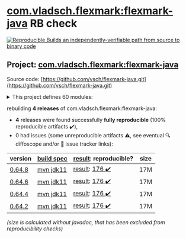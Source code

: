 [com.vladsch.flexmark:flexmark-java](https://central.sonatype.com/artifact/com.vladsch.flexmark/flexmark-java/versions) RB check
=======

[![Reproducible Builds](https://reproducible-builds.org/images/logos/rb.svg) an independently-verifiable path from source to binary code](https://reproducible-builds.org/)

## Project: [com.vladsch.flexmark:flexmark-java](https://central.sonatype.com/artifact/com.vladsch.flexmark/flexmark-java/versions)

Source code: [https://github.com/vsch/flexmark-java.git](https://github.com/vsch/flexmark-java.git)

<details><summary>This project defines 60 modules:</summary>

* [com.vladsch.flexmark:flexmark](https://central.sonatype.com/artifact/com.vladsch.flexmark/flexmark/0.64.8)
* [com.vladsch.flexmark:flexmark-all](https://central.sonatype.com/artifact/com.vladsch.flexmark/flexmark-all/0.64.8)
* [com.vladsch.flexmark:flexmark-core-test](https://central.sonatype.com/artifact/com.vladsch.flexmark/flexmark-core-test/0.64.8)
* [com.vladsch.flexmark:flexmark-docx-converter](https://central.sonatype.com/artifact/com.vladsch.flexmark/flexmark-docx-converter/0.64.8)
* [com.vladsch.flexmark:flexmark-ext-abbreviation](https://central.sonatype.com/artifact/com.vladsch.flexmark/flexmark-ext-abbreviation/0.64.8)
* [com.vladsch.flexmark:flexmark-ext-admonition](https://central.sonatype.com/artifact/com.vladsch.flexmark/flexmark-ext-admonition/0.64.8)
* [com.vladsch.flexmark:flexmark-ext-anchorlink](https://central.sonatype.com/artifact/com.vladsch.flexmark/flexmark-ext-anchorlink/0.64.8)
* [com.vladsch.flexmark:flexmark-ext-aside](https://central.sonatype.com/artifact/com.vladsch.flexmark/flexmark-ext-aside/0.64.8)
* [com.vladsch.flexmark:flexmark-ext-attributes](https://central.sonatype.com/artifact/com.vladsch.flexmark/flexmark-ext-attributes/0.64.8)
* [com.vladsch.flexmark:flexmark-ext-autolink](https://central.sonatype.com/artifact/com.vladsch.flexmark/flexmark-ext-autolink/0.64.8)
* [com.vladsch.flexmark:flexmark-ext-definition](https://central.sonatype.com/artifact/com.vladsch.flexmark/flexmark-ext-definition/0.64.8)
* [com.vladsch.flexmark:flexmark-ext-emoji](https://central.sonatype.com/artifact/com.vladsch.flexmark/flexmark-ext-emoji/0.64.8)
* [com.vladsch.flexmark:flexmark-ext-enumerated-reference](https://central.sonatype.com/artifact/com.vladsch.flexmark/flexmark-ext-enumerated-reference/0.64.8)
* [com.vladsch.flexmark:flexmark-ext-escaped-character](https://central.sonatype.com/artifact/com.vladsch.flexmark/flexmark-ext-escaped-character/0.64.8)
* [com.vladsch.flexmark:flexmark-ext-footnotes](https://central.sonatype.com/artifact/com.vladsch.flexmark/flexmark-ext-footnotes/0.64.8)
* [com.vladsch.flexmark:flexmark-ext-gfm-issues](https://central.sonatype.com/artifact/com.vladsch.flexmark/flexmark-ext-gfm-issues/0.64.8)
* [com.vladsch.flexmark:flexmark-ext-gfm-strikethrough](https://central.sonatype.com/artifact/com.vladsch.flexmark/flexmark-ext-gfm-strikethrough/0.64.8)
* [com.vladsch.flexmark:flexmark-ext-gfm-tasklist](https://central.sonatype.com/artifact/com.vladsch.flexmark/flexmark-ext-gfm-tasklist/0.64.8)
* [com.vladsch.flexmark:flexmark-ext-gfm-users](https://central.sonatype.com/artifact/com.vladsch.flexmark/flexmark-ext-gfm-users/0.64.8)
* [com.vladsch.flexmark:flexmark-ext-gitlab](https://central.sonatype.com/artifact/com.vladsch.flexmark/flexmark-ext-gitlab/0.64.8)
* [com.vladsch.flexmark:flexmark-ext-ins](https://central.sonatype.com/artifact/com.vladsch.flexmark/flexmark-ext-ins/0.64.8)
* [com.vladsch.flexmark:flexmark-ext-jekyll-front-matter](https://central.sonatype.com/artifact/com.vladsch.flexmark/flexmark-ext-jekyll-front-matter/0.64.8)
* [com.vladsch.flexmark:flexmark-ext-jekyll-tag](https://central.sonatype.com/artifact/com.vladsch.flexmark/flexmark-ext-jekyll-tag/0.64.8)
* [com.vladsch.flexmark:flexmark-ext-macros](https://central.sonatype.com/artifact/com.vladsch.flexmark/flexmark-ext-macros/0.64.8)
* [com.vladsch.flexmark:flexmark-ext-media-tags](https://central.sonatype.com/artifact/com.vladsch.flexmark/flexmark-ext-media-tags/0.64.8)
* [com.vladsch.flexmark:flexmark-ext-resizable-image](https://central.sonatype.com/artifact/com.vladsch.flexmark/flexmark-ext-resizable-image/0.64.8)
* [com.vladsch.flexmark:flexmark-ext-spec-example](https://central.sonatype.com/artifact/com.vladsch.flexmark/flexmark-ext-spec-example/0.64.8)
* [com.vladsch.flexmark:flexmark-ext-superscript](https://central.sonatype.com/artifact/com.vladsch.flexmark/flexmark-ext-superscript/0.64.8)
* [com.vladsch.flexmark:flexmark-ext-tables](https://central.sonatype.com/artifact/com.vladsch.flexmark/flexmark-ext-tables/0.64.8)
* [com.vladsch.flexmark:flexmark-ext-toc](https://central.sonatype.com/artifact/com.vladsch.flexmark/flexmark-ext-toc/0.64.8)
* [com.vladsch.flexmark:flexmark-ext-typographic](https://central.sonatype.com/artifact/com.vladsch.flexmark/flexmark-ext-typographic/0.64.8)
* [com.vladsch.flexmark:flexmark-ext-wikilink](https://central.sonatype.com/artifact/com.vladsch.flexmark/flexmark-ext-wikilink/0.64.8)
* [com.vladsch.flexmark:flexmark-ext-xwiki-macros](https://central.sonatype.com/artifact/com.vladsch.flexmark/flexmark-ext-xwiki-macros/0.64.8)
* [com.vladsch.flexmark:flexmark-ext-yaml-front-matter](https://central.sonatype.com/artifact/com.vladsch.flexmark/flexmark-ext-yaml-front-matter/0.64.8)
* [com.vladsch.flexmark:flexmark-ext-youtube-embedded](https://central.sonatype.com/artifact/com.vladsch.flexmark/flexmark-ext-youtube-embedded/0.64.8)
* [com.vladsch.flexmark:flexmark-ext-zzzzzz](https://central.sonatype.com/artifact/com.vladsch.flexmark/flexmark-ext-zzzzzz/0.64.8)
* [com.vladsch.flexmark:flexmark-html2md-converter](https://central.sonatype.com/artifact/com.vladsch.flexmark/flexmark-html2md-converter/0.64.8)
* [com.vladsch.flexmark:flexmark-integration-test](https://central.sonatype.com/artifact/com.vladsch.flexmark/flexmark-integration-test/0.64.8)
* [com.vladsch.flexmark:flexmark-java](https://central.sonatype.com/artifact/com.vladsch.flexmark/flexmark-java/0.64.8)
* [com.vladsch.flexmark:flexmark-jira-converter](https://central.sonatype.com/artifact/com.vladsch.flexmark/flexmark-jira-converter/0.64.8)
* [com.vladsch.flexmark:flexmark-osgi](https://central.sonatype.com/artifact/com.vladsch.flexmark/flexmark-osgi/0.64.8)
* [com.vladsch.flexmark:flexmark-pdf-converter](https://central.sonatype.com/artifact/com.vladsch.flexmark/flexmark-pdf-converter/0.64.8)
* [com.vladsch.flexmark:flexmark-profile-pegdown](https://central.sonatype.com/artifact/com.vladsch.flexmark/flexmark-profile-pegdown/0.64.8)
* [com.vladsch.flexmark:flexmark-test-specs](https://central.sonatype.com/artifact/com.vladsch.flexmark/flexmark-test-specs/0.64.8)
* [com.vladsch.flexmark:flexmark-test-util](https://central.sonatype.com/artifact/com.vladsch.flexmark/flexmark-test-util/0.64.8)
* [com.vladsch.flexmark:flexmark-tree-iteration](https://central.sonatype.com/artifact/com.vladsch.flexmark/flexmark-tree-iteration/0.64.8)
* [com.vladsch.flexmark:flexmark-util](https://central.sonatype.com/artifact/com.vladsch.flexmark/flexmark-util/0.64.8)
* [com.vladsch.flexmark:flexmark-util-ast](https://central.sonatype.com/artifact/com.vladsch.flexmark/flexmark-util-ast/0.64.8)
* [com.vladsch.flexmark:flexmark-util-builder](https://central.sonatype.com/artifact/com.vladsch.flexmark/flexmark-util-builder/0.64.8)
* [com.vladsch.flexmark:flexmark-util-collection](https://central.sonatype.com/artifact/com.vladsch.flexmark/flexmark-util-collection/0.64.8)
* [com.vladsch.flexmark:flexmark-util-data](https://central.sonatype.com/artifact/com.vladsch.flexmark/flexmark-util-data/0.64.8)
* [com.vladsch.flexmark:flexmark-util-dependency](https://central.sonatype.com/artifact/com.vladsch.flexmark/flexmark-util-dependency/0.64.8)
* [com.vladsch.flexmark:flexmark-util-experimental](https://central.sonatype.com/artifact/com.vladsch.flexmark/flexmark-util-experimental/0.64.8)
* [com.vladsch.flexmark:flexmark-util-format](https://central.sonatype.com/artifact/com.vladsch.flexmark/flexmark-util-format/0.64.8)
* [com.vladsch.flexmark:flexmark-util-html](https://central.sonatype.com/artifact/com.vladsch.flexmark/flexmark-util-html/0.64.8)
* [com.vladsch.flexmark:flexmark-util-misc](https://central.sonatype.com/artifact/com.vladsch.flexmark/flexmark-util-misc/0.64.8)
* [com.vladsch.flexmark:flexmark-util-options](https://central.sonatype.com/artifact/com.vladsch.flexmark/flexmark-util-options/0.64.8)
* [com.vladsch.flexmark:flexmark-util-sequence](https://central.sonatype.com/artifact/com.vladsch.flexmark/flexmark-util-sequence/0.64.8)
* [com.vladsch.flexmark:flexmark-util-visitor](https://central.sonatype.com/artifact/com.vladsch.flexmark/flexmark-util-visitor/0.64.8)
* [com.vladsch.flexmark:flexmark-youtrack-converter](https://central.sonatype.com/artifact/com.vladsch.flexmark/flexmark-youtrack-converter/0.64.8)
</details>

rebuilding **4 releases** of com.vladsch.flexmark:flexmark-java:
- **4** releases were found successfully **fully reproducible** (100% reproducible artifacts :heavy_check_mark:),
- 0 had issues (some unreproducible artifacts :warning:, see eventual :mag: diffoscope and/or :memo: issue tracker links):

| version | [build spec](/BUILDSPEC.md) | [result](https://reproducible-builds.org/docs/jvm/): reproducible? | size |
| -- | --------- | ------ | -- |
| [0.64.8](https://central.sonatype.com/artifact/com.vladsch.flexmark/flexmark-java/0.64.8/pom) | [mvn jdk11](flexmark-java-0.64.8.buildspec) | [result](flexmark-java-0.64.8.buildinfo): [176 :heavy_check_mark: ](flexmark-java-0.64.8.buildcompare) | 17M |
| [0.64.6](https://central.sonatype.com/artifact/com.vladsch.flexmark/flexmark-java/0.64.6/pom) | [mvn jdk11](flexmark-java-0.64.6.buildspec) | [result](flexmark-java-0.64.6.buildinfo): [176 :heavy_check_mark: ](flexmark-java-0.64.6.buildcompare) | 17M |
| [0.64.4](https://central.sonatype.com/artifact/com.vladsch.flexmark/flexmark-java/0.64.4/pom) | [mvn jdk11](flexmark-java-0.64.4.buildspec) | [result](flexmark-java-0.64.4.buildinfo): [176 :heavy_check_mark: ](flexmark-java-0.64.4.buildcompare) | 17M |
| [0.64.2](https://central.sonatype.com/artifact/com.vladsch.flexmark/flexmark-java/0.64.2/pom) | [mvn jdk11](flexmark-java-0.64.2.buildspec) | [result](flexmark-java-0.64.2.buildinfo): [176 :heavy_check_mark: ](flexmark-java-0.64.2.buildcompare) | 17M |

<i>(size is calculated without javadoc, that has been excluded from reproducibility checks)</i>
